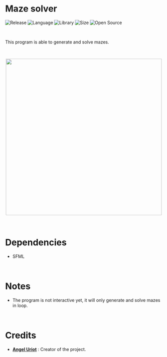 # Maze solver

![Release](https://img.shields.io/badge/Release-v1.0-blueviolet)
![Language](https://img.shields.io/badge/Language-C%2B%2B-0052cf)
![Library](https://img.shields.io/badge/Library-SFML-00cf2c)
![Size](https://img.shields.io/badge/Size-32%20Mo-f12222)
![Open Source](https://badges.frapsoft.com/os/v2/open-source.svg?v=103)

<br/>

This program is able to generate and solve mazes.

<br/>

<p align="center">
	<img src="https://i.imgur.com/VApqhMC.png" width="500">
</p>

<br/>

# Dependencies

* SFML

<br/>

# Notes

* The program is not interactive yet, it will only generate and solve mazes in loop.

<br/>

# Credits

* [**Angel Uriot**](https://github.com/angeluriot) : Creator of the project.

